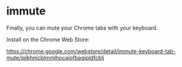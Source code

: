 # immute
Finally, you can mute your Chrome tabs with your keyboard.

Install on the Chrome Web Store:


https://chrome.google.com/webstore/detail/immute-keyboard-tab-mute/iplkhnicblmmlhpcaiofbagipldfcblj
